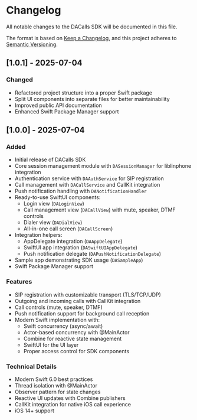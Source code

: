 # Changelog

All notable changes to the DACalls SDK will be documented in this file.

The format is based on [Keep a Changelog](https://keepachangelog.com/en/1.0.0/),
and this project adheres to [Semantic Versioning](https://semver.org/spec/v2.0.0.html).

## [1.0.1] - 2025-07-04

### Changed
- Refactored project structure into a proper Swift package
- Split UI components into separate files for better maintainability
- Improved public API documentation
- Enhanced Swift Package Manager support

## [1.0.0] - 2025-07-04

### Added
- Initial release of DACalls SDK
- Core session management module with `DASessionManager` for liblinphone integration
- Authentication service with `DAAuthService` for SIP registration
- Call management with `DACallService` and CallKit integration
- Push notification handling with `DANotificationHandler`
- Ready-to-use SwiftUI components:
  - Login view (`DALoginView`)
  - Call management view (`DACallView`) with mute, speaker, DTMF controls
  - Dialer view (`DADialView`)
  - All-in-one call screen (`DACallScreen`)
- Integration helpers:
  - AppDelegate integration (`DAAppDelegate`)
  - SwiftUI app integration (`DASwiftUIAppDelegate`)
  - Push notification delegate (`DAPushNotificationDelegate`)
- Sample app demonstrating SDK usage (`DASampleApp`)
- Swift Package Manager support

### Features
- SIP registration with customizable transport (TLS/TCP/UDP)
- Outgoing and incoming calls with CallKit integration
- Call controls (mute, speaker, DTMF)
- Push notification support for background call reception
- Modern Swift implementation with:
  - Swift concurrency (async/await)
  - Actor-based concurrency with @MainActor
  - Combine for reactive state management
  - SwiftUI for the UI layer
  - Proper access control for SDK components

### Technical Details
- Modern Swift 6.0 best practices
- Thread isolation with @MainActor
- Observer pattern for state changes
- Reactive UI updates with Combine publishers
- CallKit integration for native iOS call experience
- iOS 14+ support
